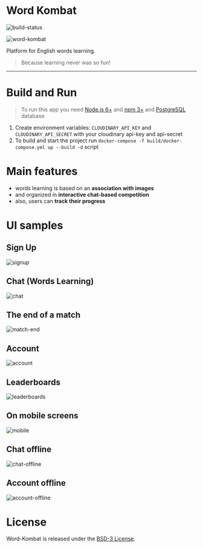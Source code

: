 # Word Kombat
![build-status](https://api.travis-ci.org/Saka7/word-kombat.svg?branch=master)

![word-kombat](https://github.com/Saka7/word-kombat/blob/master/front/src/assets/images/icons/icon-152x152.png)

Platform for English words learning.
> Because learning never was so fun!

------

# Build and Run

> To run this app you need [Node.js 6+](https://nodejs.org/en/) and [npm 3+](https://www.npmjs.com/) and [PostgreSQL](https://www.postgresql.org/download/) database

1. Create environment variables: `CLOUDINARY_API_KEY` and `CLOUDINARY_API_SECRET` with your cloudinary api-key and api-secret
2. To build and start the project run `docker-compose -f build/docker-compose.yml up --build -d` script

# Main features
- words learning is based on an **association with images**
- and organized in **interactive chat-based competition**
- also, users can **track their progress**

# UI samples

## Sign Up
![signup](http://i.imgur.com/RXqEbhA.png)

## Chat (Words Learning)
![chat](http://i.imgur.com/1In3reU.png)

## The end of a match
![match-end](http://i.imgur.com/ZXVKzLJ.png)

## Account
![account](http://i.imgur.com/mwh3qaQ.png)

## Leaderboards
![leaderboards](http://i.imgur.com/ygrpOK9.png)

## On mobile screens
![mobile](http://i.imgur.com/LOA20zM.png)

## Chat offline
![chat-offline](http://i.imgur.com/w5XILSw.png)

## Account offline
![account-offline](http://i.imgur.com/bDDYqAS.png)


# License
Word-Kombat is released under the [BSD-3 License](https://opensource.org/licenses/BSD-3-Clause).

